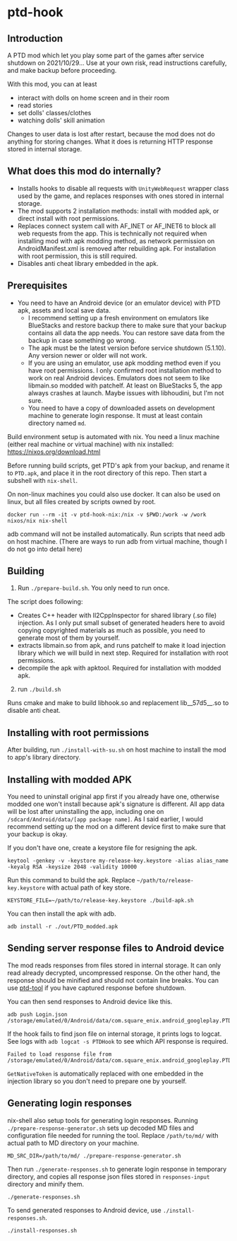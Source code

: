 # ptd-hook

## Introduction

A PTD mod which let you play some part of the games after service shutdown on 2021/10/29...
Use at your own risk, read instructions carefully, and make backup before proceeding.

With this mod, you can at least

* interact with dolls on home screen and in their room
* read stories
* set dolls' classes/clothes
* watching dolls' skill animation

Changes to user data is lost after restart, because the mod does not do anything for storing changes. What it does is returning HTTP response stored in internal storage.

## What does this mod do internally?

* Installs hooks to disable all requests with `UnityWebRequest` wrapper class used by the game, and replaces responses with ones stored in internal storage.
* The mod supports 2 installation methods: install with modded apk, or direct install with root permissions.
* Replaces connect system call with AF_INET or AF_INET6 to block all web requests from the app. This is technically not required when installing mod with apk modding method, as network permission on AndroidManifest.xml is removed after rebuilding apk. For installation with root permission, this is still required.
* Disables anti cheat library embedded in the apk.

## Prerequisites

* You need to have an Android device (or an emulator device) with PTD apk, assets and local save data.
  * I recommend setting up a fresh environment on emulators like BlueStacks and restore backup there to make sure that your backup contains all data the app needs. You can restore save data from the backup in case something go wrong.
  * The apk must be the latest version before service shutdown (5.1.10). Any version newer or older will not work.
  * If you are using an emulator, use apk modding method even if you have root permissions. I only confirmed root installation method to work on real Android devices. Emulators does not seem to like libmain.so modded with patchelf. At least on BlueStacks 5, the app always crashes at launch. Maybe issues with libhoudini, but I'm not sure.
  * You need to have a copy of downloaded assets on development machine to generate login response. It must at least contain directory named `md`.

Build environment setup is automated with nix.
You need a linux machine (either real machine or virtual machine) with nix installed: https://nixos.org/download.html

Before running build scripts, get PTD's apk from your backup, and rename it to `PTD.apk`, and place it in the root directory of this repo. Then start a subshell with `nix-shell`.

On non-linux machines you could also use docker. It can also be used on linux, but all files created by scripts owned by root.

```
docker run --rm -it -v ptd-hook-nix:/nix -v $PWD:/work -w /work nixos/nix nix-shell
```

adb command will not be installed automatically. Run scripts that need adb on host machine.
(There are ways to run adb from virtual machine, though I do not go into detail here)

## Building

1. Run `./prepare-build.sh`. You only need to run once.

The script does following:

* Creates C++ header with Il2CppInspector for shared library (.so file) injection. As I only put small subset of generated headers here to avoid copying copyrighted materials as much as possible, you need to generate most of them by yourself.
* extracts libmain.so from apk, and runs patchelf to make it load injection library which we will build in next step. Required for installation with root permissions.
* decompile the apk with apktool. Required for installation with modded apk.

2. run `./build.sh`

Runs cmake and make to build libhook.so and replacement lib__57d5__.so to disable anti cheat.

## Installing with root permissions

After building, run `./install-with-su.sh` on host machine to install the mod to app's library directory.

## Installing with modded APK

You need to uninstall original app first if you already have one, otherwise modded one won't install because apk's signature is different. All app data will be lost after uninstalling the app, including one on `/sdcard/Android/data/[app package name]`. As I said earlier, I would recommend setting up the mod on a different device first to make sure that your backup is okay.

If you don't have one, create a keystore file for resigning the apk.

```
keytool -genkey -v -keystore my-release-key.keystore -alias alias_name -keyalg RSA -keysize 2048 -validity 10000
```

Run this command to build the apk.
Replace `~/path/to/release-key.keystore` with actual path of key store.

```
KEYSTORE_FILE=~/path/to/release-key.keystore ./build-apk.sh
```

You can then install the apk with adb.

```
adb install -r ./out/PTD_modded.apk
```

## Sending server response files to Android device

The mod reads responses from files stored in internal storage. It can only read already decrypted, uncompressed response. On the other hand, the response should be minified and should not contain line breaks. You can use [ptd-tool](https://gitee.com/binaryeater/ptd-tool) if you have captured response before shutdown.

You can then send responses to Android device like this.

```
adb push Login.json /storage/emulated/0/Android/data/com.square_enix.android_googleplay.PTD/files/Responses/
```

If the hook fails to find json file on internal storage, it prints logs to logcat. See logs with `adb logcat -s PTDHook` to see which API response is required.

```
Failed to load response file from /storage/emulated/0/Android/data/com.square_enix.android_googleplay.PTD/files/EquipmentAvatar.json
```

`GetNativeToken` is automatically replaced with one embedded in the injection library so you don't need to prepare one by yourself.

## Generating login responses

nix-shell also setup tools for generating login responses.
Running `./prepare-response-generator.sh` sets up decoded MD files and configuration file needed for running the tool.
Replace `/path/to/md/` with actual path to MD directory on your machine.

```
MD_SRC_DIR=/path/to/md/ ./prepare-response-generator.sh
```

Then run `./generate-responses.sh` to generate login response in temporary directory, and copies all response json files stored in `responses-input` directory and minify them.

```
./generate-responses.sh
```

To send generated responses to Android device, use `./install-responses.sh`.

```
./install-responses.sh
```

